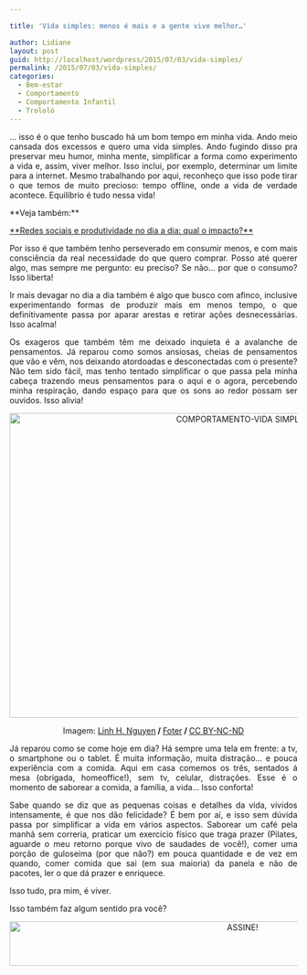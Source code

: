 ```yaml
---

title: 'Vida simples: menos é mais e a gente vive melhor…'

author: Lidiane
layout: post
guid: http://localhost/wordpress/2015/07/03/vida-simples/
permalink: /2015/07/03/vida-simples/
categories:
  - Bem-estar
  - Comportamento
  - Comportamento Infantil
  - Trololó
---
```

<p align="justify">
  … isso é o que tenho buscado há um bom tempo em minha vida. Ando meio cansada dos excessos e quero uma vida simples. Ando fugindo disso pra preservar meu humor, minha mente, simplificar a forma como experimento a vida e, assim, viver melhor. Isso inclui, por exemplo, determinar um limite para a internet. Mesmo trabalhando por aqui, reconheço que isso pode tirar o que temos de muito precioso: tempo offline, onde a vida de verdade acontece. Equilíbrio é tudo nessa vida!
</p>

<p align="justify">
  **Veja também:**
</p>

<p align="justify">
  <a href="http://www.trololodemulher.com.br/2015/06/26/redes-sociais-e-produtividade-2/" target="_blank">**Redes sociais e produtividade no dia a dia: qual o impacto?**</a>
</p>

<p align="justify">
  Por isso é que também tenho perseverado em consumir menos, e com mais consciência da real necessidade do que quero comprar. Posso até querer algo, mas sempre me pergunto: eu preciso? Se não… por que o consumo? Isso liberta!
</p>

<p align="justify">
  Ir mais devagar no dia a dia também é algo que busco com afinco, inclusive experimentando formas de produzir mais em menos tempo, o que definitivamente passa por aparar arestas e retirar ações desnecessárias. Isso acalma!
</p>

<p align="justify">
  Os exageros que também têm me deixado inquieta é a avalanche de pensamentos. Já reparou como somos ansiosas, cheias de pensamentos que vão e vêm, nos deixando atordoadas e desconectadas com o presente? Não tem sido fácil, mas tenho tentado simplificar o que passa pela minha cabeça trazendo meus pensamentos para o aqui e o agora, percebendo minha respiração, dando espaço para que os sons ao redor possam ser ouvidos. Isso alivia!
</p>

<p align="center">
  <a href="http://www.trololodemulher.com.br/blog/wp-content/uploads/2015/06/COMPORTAMENTO-VIDA-SIMPLES.jpg"><img class="alignnone size-full wp-image-11076" src="http://www.trololodemulher.com.br/blog/wp-content/uploads/2015/06/COMPORTAMENTO-VIDA-SIMPLES.jpg" alt="COMPORTAMENTO-VIDA SIMPLES" width="800" height="533" /></a>
</p>

<p align="center">
  Imagem: <a href="https://www.flickr.com/photos/lng0004/6978693751/" target="_blank">Linh H. Nguyen</a><b> / </b><a href="http://foter.com/" target="_blank">Foter</a><b> / </b><a href="http://creativecommons.org/licenses/by-nc-nd/2.0/" target="_blank">CC BY-NC-ND</a>
</p>

<p align="justify">
  Já reparou como se come hoje em dia? Há sempre uma tela em frente: a tv, o smartphone ou o tablet. É muita informação, muita distração… e pouca experiência com a comida. Aqui em casa comemos os três, sentados á mesa (obrigada, homeoffice!), sem tv, celular, distrações. Esse é o momento de saborear a comida, a família, a vida… Isso conforta!
</p>

<p align="justify">
  Sabe quando se diz que as pequenas coisas e detalhes da vida, vividos intensamente, é que nos dão felicidade? É bem por aí, e isso sem dúvida passa por simplificar a vida em vários aspectos. Saborear um café pela manhã sem correria, praticar um exercício físico que traga prazer (Pilates, aguarde o meu retorno porque vivo de saudades de você!), comer uma porção de guloseima (por que não?) em pouca quantidade e de vez em quando, comer comida que sai (em sua maioria) da panela e não de pacotes, ler o que dá prazer e enriquece.
</p>

<p align="justify">
  Isso tudo, pra mim, é viver.
</p>

<p align="justify">
  Isso também faz algum sentido pra você?
</p>

<p align="center">
  <a href="http://feedburner.google.com/fb/a/mailverify?uri=blogBichaFemea&loc=en_US" target="_blank"><img class="alignnone size-full wp-image-10439" src="http://www.trololodemulher.com.br/blog/wp-content/uploads/2014/09/ASSINE.png" alt="ASSINE!" width="800" height="78" /></a>
</p>

<p align="justify">